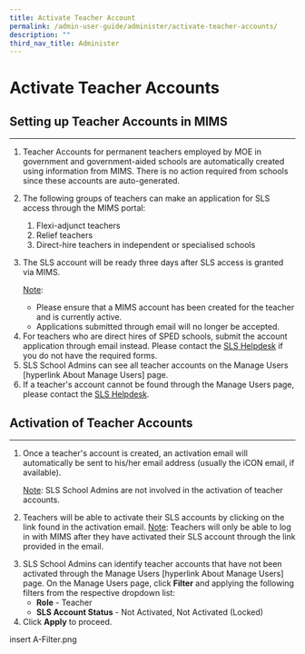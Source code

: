 ```yaml
---
title: Activate Teacher Account
permalink: /admin-user-guide/administer/activate-teacher-accounts/
description: ""
third_nav_title: Administer
---
```

<h1 id="activate-teacher-accounts">Activate Teacher Accounts</h1>
<h2 id="-setting-up-teacher-accounts-in-mims-"><strong>Setting up Teacher Accounts in MIMS</strong></h2>
<hr>
<ol>
<li>Teacher Accounts for permanent teachers employed by MOE in government and government-aided schools are automatically created using information from MIMS. There is no action required from schools since these accounts are auto-generated.</li>
<li><p>The following groups of teachers can make an application for SLS access through the MIMS portal:</p>
<ol>
<li>Flexi-adjunct teachers</li>
<li>Relief teachers</li>
<li>Direct-hire teachers in independent or specialised schools</li>
</ol>
</li>
<li><p>The SLS account will be ready three days after SLS access is granted via MIMS.</p>
<p> <u>Note</u>: </p>
<ul>
<li>Please ensure that a MIMS account has been created for the teacher and is currently active.</li>
<li>Applications submitted through email will no longer be accepted.</li>
</ul>
</li>
<li>For teachers who are direct hires of SPED schools, submit the account application through email instead. Please contact the <a href="https://www.learning.moe.edu.sg/sls/user-guide/vle/logintroubleshooting/LoginTroubleshooting/ContactSLSHelpdesk.html">SLS Helpdesk</a> if you do not have the required forms.</li>
<li>SLS School Admins can see all teacher accounts on the Manage Users [hyperlink About Manage Users] page.</li>
<li>If a teacher's account cannot be found through the Manage Users page, please contact the <a href="https://www.learning.moe.edu.sg/sls/user-guide/vle/logintroubleshooting/LoginTroubleshooting/ContactSLSHelpdesk.html">SLS Helpdesk</a>.</li>
</ol>
<h2 id="-activation-of-teacher-accounts-"><strong>Activation of Teacher Accounts</strong></h2>
<hr>
<ol>
<li><p>Once a teacher's account is created, an activation email will automatically be sent to his/her email address (usually the iCON email, if available).</p>
<p><u>Note</u>: SLS School Admins are not involved in the activation of teacher accounts.</p>
</li>
<li><p>Teachers will be able to activate their SLS accounts by clicking on the link found in the activation email. 
<u>Note</u>: Teachers will only be able to log in with MIMS after they have activated their SLS account through the link provided in the email.</p>
</li>
<li>SLS School Admins can identify teacher accounts that have not been activated through the Manage Users [hyperlink About Manage Users] page. On the Manage Users page, click <strong>Filter</strong> and applying the following filters from the respective dropdown list: <ul>
<li><strong>Role</strong> - Teacher</li>
<li><strong>SLS Account Status</strong> - Not Activated, Not Activated (Locked)</li>
</ul>
</li>
<li>Click <strong>Apply</strong> to proceed.</li>
</ol>
insert A-Filter.png